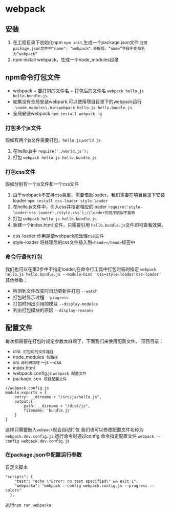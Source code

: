 # webpack
## 安装 
1. 在工程目录下初始化npm `npm init`,生成一个package.json文件 `注意package.json文件中"name": "webpack",会报错，“name”字段不能命名为“webpack”`
2. npm install webpack，生成一个node_modules目录
## npm命令打包文件
* webpack + 要打包的文件名 + 打包后的文件名 `webpack hello.js hello.bundle.js`
* 如果没有全局安装webpark,可以使用项目目录下的webpack运行  `.\node_modules\.bin\webpack hello.js hello.bundle.js`
* 全局安装webpack `npm install webpack -g`
### 打包多个js文件
假如有两个js文件需要打包，`hello.js`,`world.js`
1. 在hello.js中 `require('./world.js');`
2. 打包 `webpack hello.js hello.bundle.js`
### 打包css文件
假如分别有一个js文件和一个css文件
1. 由于webpack不支持css类型，需要借助loader。我们需要在项目目录下安装loader `npm install css-loader style-loader`
2. 在hello.js文件中，引入css并指定相应的loader `require('style-loader!css-loader!./style.css');//loader的顺序貌似不能改`
3. 打包 `webpack hello.js hello.bundle.js`
4. 新建一个index.html 文件，只需要引用 `hello.bundle.js`文件即可查看效果。
* css-loader 作用是使webpack能处理css文件
* style-loader 将处理后的css文件插入到`<head></head>`标签中
### 命令行语句打包
我们也可以在第2步中不指定loader,在命令行工具中打包时临时指定
`webpack hello.js hello.bundle.js --module-bind 'css=style-loader!css-loader'`
其他参数：
* 检测到文件改变时自动更新并打包 `--watch`
* 打包时显示过程 `--progress`
* 打包时列出引用的模块 `--display-modules`
* 列出打包模块的原因 `--display-reasons`
## 配置文件
每次都需要在打包时规定参数太麻烦了，下面我们来使用配置文件。
项目目录：
* dist  `打包后的文件路径`
* node_modules  `包路径`
* src `源代码路径` --js --css
* index.html
* webpack.config.js `webpack 配置文件`
* package.json  `项目配置文件`
```
//webpack.config.js
module.exports = {
	entry: __dirname + "/src/js/hello.js",
	output:{
		path: __dirname + "/dist/js",
		filename: 'bundle.js'
	}
}
```
这样只需要敲入`webpack`就会自动打包
我们也可以修改配置文件名称为`webpack.dev.config.js`,运行命令时通过config 命令指定配置文件 `webpack --config webpack.dev.config.js`
### 在package.json中配置运行参数
自定义脚本
```
"scripts": {
    "test": "echo \"Error: no test specified\" && exit 1",
	"webpacka": "webpack --config webpack.config.js --progress --colors"
  },
```
运行`npm run webpacka`
